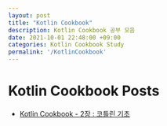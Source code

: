 ```yaml
---
layout: post
title: "Kotlin Cookbook"
description: Kotlin Cookbook 공부 모음
date: 2021-10-01 22:48:00 +09:00
categories: Kotlin Cookbook Study
permalink: '/KotlinCookbook'
---
```


# Kotlin Cookbook Posts
- [Kotlin Cookbook - 2장 : 코틀린 기초](https://yoowonyoung.github.io/posts/Kotlin-Cookbook-01/)